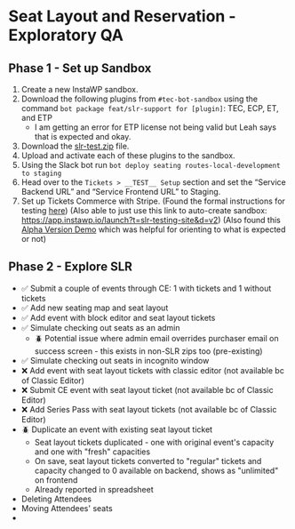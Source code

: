 # Seat Layout and Reservation - Exploratory QA 

## Phase 1 - Set up Sandbox
1. Create a new InstaWP sandbox.
2. Download the following plugins from `#tec-bot-sandbox` using the command `bot package feat/slr-support for [plugin]`: TEC, ECP, ET, and ETP
    - I am getting an error for ETP license not being valid but Leah says that is expected and okay. 
3. Download the [slr-test.zip](https://github.com/the-events-calendar/event-tickets-seating-service/blob/routes-local-development/dev/plugins/slr-test.zip) file. 
4. Upload and activate each of these plugins to the sandbox.
5. Using the Slack bot run `bot deploy seating routes-local-development to staging`
6. Head over to the `Tickets > __TEST__ Setup` section and set the “Service Backend URL” and “Service Frontend URL” to Staging. 
7. Set up Tickets Commerce with Stripe.
(Found the formal instructions for testing [here](https://docs.google.com/document/d/1DiWKWqeE-4ca0rrpW26qzoktB62UkRUZqihTUhV75Z4/edit?usp=sharing))
(Also able to just use this link to auto-create sandbox: https://app.instawp.io/launch?t=slr-testing-site&d=v2)
(Also found this [Alpha Version Demo](https://drive.google.com/file/d/13tQe_l7Ua_NkFFkzjPXcszzHg4gkEYQY/view?t=2) which was helpful for orienting to what is expected or not)

## Phase 2 - Explore SLR 
- :white_check_mark: Submit a couple of events through CE: 1 with tickets and 1 without tickets
- :white_check_mark: Add new seating map and seat layout
- :white_check_mark: Add event with block editor and seat layout tickets
- :white_check_mark: Simulate checking out seats as an admin 
  - :beetle: Potential issue where admin email overrides purchaser email on success screen - this exists in non-SLR zips too (pre-existing)
- :white_check_mark: Simulate checking out seats in incognito window
- :x: Add event with seat layout tickets with classic editor (not available bc of Classic Editor)
- :x: Submit CE event with seat layout ticket (not available bc of Classic Editor)
- :x: Add Series Pass with seat layout tickets (not available bc of Classic Editor)
- :beetle: Duplicate an event with existing seat layout ticket
  - Seat layout tickets duplicated - one with original event's capacity and one with "fresh" capacities
  - On save, seat layout tickets converted to "regular" tickets and capacity changed to 0 available on backend, shows as "unlimited" on frontend
  - Already reported in spreadsheet
- Deleting Attendees
- Moving Attendees' seats
- 